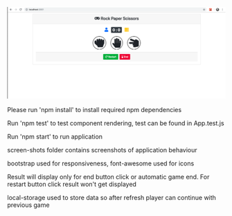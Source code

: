 ![](screen-shots/2.png)


Please run 'npm install' to install required npm dependencies

Run 'npm test' to test component rendering, test can be found in App.test.js

Run 'npm start' to run application

screen-shots folder contains screenshots of application behaviour

bootstrap used for responsiveness, font-awesome used for icons

Result will display only for end button click or automatic game end. For restart button click result won't get displayed

local-storage used to store data so after refresh player can continue with previous game
